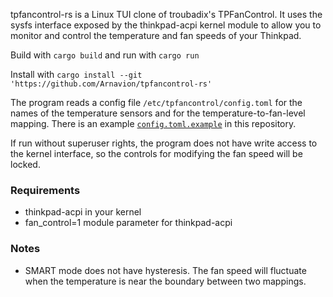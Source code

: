 tpfancontrol-rs is a Linux TUI clone of troubadix's TPFanControl. It uses the sysfs interface exposed by the thinkpad-acpi kernel module to allow you to monitor and control the temperature and fan speeds of your Thinkpad.

Build with `cargo build` and run with `cargo run`

Install with `cargo install --git 'https://github.com/Arnavion/tpfancontrol-rs'`

The program reads a config file `/etc/tpfancontrol/config.toml` for the names of the temperature sensors and for the temperature-to-fan-level mapping. There is an example [`config.toml.example`](./config.toml.example) in this repository.

If run without superuser rights, the program does not have write access to the kernel interface, so the controls for modifying the fan speed will be locked.


### Requirements

- thinkpad-acpi in your kernel
- fan_control=1 module parameter for thinkpad-acpi


### Notes

- SMART mode does not have hysteresis. The fan speed will fluctuate when the temperature is near the boundary between two mappings.
